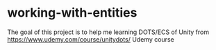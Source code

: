 # working-with-entities
The goal of this project is to help me learning DOTS/ECS of Unity from https://www.udemy.com/course/unitydots/ Udemy course
